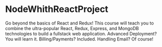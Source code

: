 # NodeWhithReactProject
Go beyond the basics of React and Redux!  This course will teach you to combine the ultra-popular React, Redux, Express, and MongoDB technologies to build a fullstack web application.   Advanced Deployment? You will learn it.  Billing/Payments? Included.  Handling Email? Of course!
